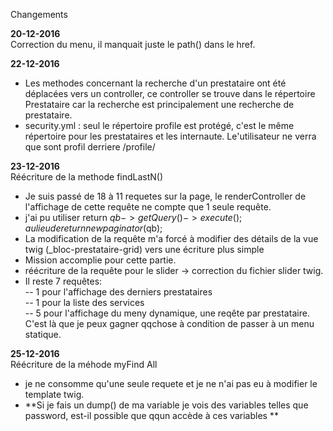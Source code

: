 Changements

**20-12-2016**  
Correction du menu, il manquait juste le path() dans le href.

**22-12-2016**  
- Les methodes concernant la recherche d'un prestataire ont été déplacées vers un controller, ce controller se trouve dans le 
répertoire Prestataire car la recherche est principalement une recherche de prestataire.  
- security.yml : seul le répertoire profile est protégé, c'est le même répertoire pour les prestataires et les internaute.
Le'utilisateur ne verra que sont profil derriere /profile/  

**23-12-2016**  
Réécriture de la methode findLastN()  
- Je suis passé de 18 à 11 requetes sur la page, le renderController de l'affichage de cette requête ne compte 
que 1 seule requête.  
- j'ai pu utiliser  return $qb->getQuery()->execute(); au lieu de return new paginator($qb);  
- La modification de la requête m'a forcé à modifier des détails de la vue twig (_bloc-prestataire-grid) vers une écriture plus simple  
- Mission accomplie pour cette partie.  
- réécriture de la requête pour le slider -> correction du fichier slider twig.  
- Il reste 7 requêtes:  
-- 1 pour l'affichage des derniers prestataires  
-- 1 pour la liste des services  
-- 5 pour l'affichage du meny dynamique, une reqête par prestataire.  C'est là que je peux gagner qqchose à condition de passer à un menu statique.  

**25-12-2016**  
Réécriture de la méhode myFind All
- je ne consomme qu'une seule requete et je ne n'ai pas eu à modifier le template twig.
- **Si je fais un dump() de ma variable je vois des variables telles que password, est-il possible que qqun accède à ces variables
**  

